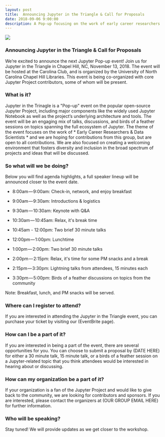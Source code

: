 ```yaml
---
layout: post
title:  Announcing Jupyter in the Triangle & Call for Proposals
date: 2018-09-06 9:00:00
description: A Pop-up focusing on the work of early career researchers and data scientists
---
```


<div class="img_row">
	<img class="col three" src="{{ site.baseurl }}/img/jupyter-pop-up.png">
</div>

### Announcing Jupyter in the Triangle & Call for Proposals

We’re excited to announce the next Jupyter Pop-up event! Join us for Jupyter in the Triangle in Chapel Hill, NC, November 13, 2018. The event will be hosted at the Carolina Club, and is organized by the University of North Carolina Chapel Hill Libraries. This event is being co-organized with core Jupyter Project contributors, some of whom will be present.

### What is it?

Jupyter in the Trinagle is a "Pop-up" event on the popular open-source Jupyter Project, including major components like the widely used Jupyter Notebook as well as the project’s underlying architecture and tools. The event will be an engaging mix of talks, discussions, and birds of a feather sessions on topics spanning the full ecosystem of Jupyter. The theme of the event focuses on the work of * Early Career Researchers & Data Scientists * and we are hoping for contributions from this group, but are open to all contributions. We are also focused on creating a welcoming environment that fosters diversity and inclusion in the broad spectrum of projects and ideas that will be discussed. 

### So what will we be doing?

Below you will find agenda highlights, a full speaker lineup will be announced closer to the event date.

* 8:00am — 9:00am: Check-in, network, and enjoy breakfast

* 9:00am — 9:30am: Introductions & logistics

* 9:30am — 10:30am: Keynote with Q&A

* 10:30am — 10:45am: Relax, it's break time

* 10:45am - 12:00pm: Two brief 30 minute talks

* 12:00pm — 1:00pm: Lunchtime

* 1:00pm — 2:00pm: Two brief 30 minute talks

* 2:00pm — 2:15pm: Relax, it's time for some PM snacks and a break

* 2:15pm — 3:30pm: Lightning talks from attendees, 15 minutes each

* 3:30pm — 5:00pm: Birds of a feather discussions on topics from the community

Note: Breakfast, lunch, and PM snacks will be served.


### Where can I register to attend?

If you are interested in attending the Jupyter in the Triangle event, you can purchase your ticket by visiting our (EventBrite page).

### How can I be a part of it?

If you are interested in being a part of the event, there are several opportunities for you. You can choose to submit a proposal by (DATE HERE) for either a 30 minute talk, 15 minute talk, or a birds of a feather session on a Jupyter-related topic that you think attendees would be interested in hearing about or discussing.

### How can my organization be a part of it?

If your organization is a fan of the Jupyter Project and would like to give back to the community, we are looking for contributors and sponsors. If you are interested, please contact the organizers at (OUR GROUP EMAIL HERE) for further information.

### Who will be speaking?

Stay tuned! We will provide updates as we get closer to the workshop.

